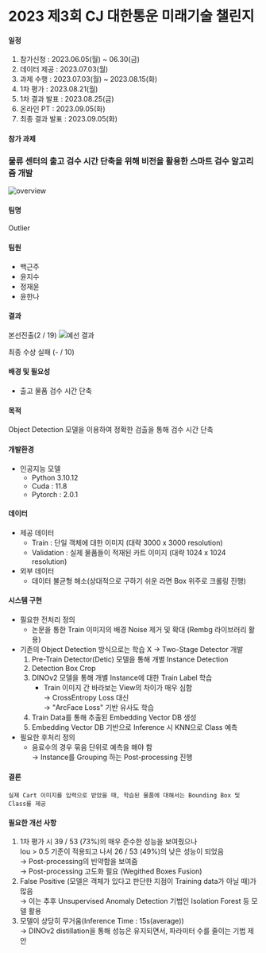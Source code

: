 # 2023 제3회 CJ 대한통운 미래기술 챌린지 

#### 일정
1. 참가신청 : 2023.06.05(월) ~ 06.30(금)
2. 데이터 제공 : 2023.07.03(월)
3. 과제 수행 : 2023.07.03(월) ~ 2023.08.15(화)
4. 1차 평가 : 2023.08.21(월)
5. 1차 결과 발표 : 2023.08.25(금)
6. 온라인 PT : 2023.09.05(화)
7. 최종 결과 발표 : 2023.09.05(화)

#### 참가 과제
### 물류 센터의 출고 검수 시간 단축을 위해 비전을 활용한 스마트 검수 알고리즘 개발
![overview](https://github.com/Geunju-hub/2023-CJ/assets/68331871/d6b164bd-cb9f-4dcd-9691-c64e5cb0cf77)


#### 팀명
Outlier

#### 팀원
* 백근주
* 윤지수
* 정재윤
* 윤한나

#### 결과
본선진출(2 / 19)
![예선 결과](https://github.com/Geunju-hub/2023-CJ/assets/68331871/d2751251-9ea1-4ab3-a100-cf2522f78cbd)

최종 수상 실패 (- / 10)

#### 배경 및 필요성
* 출고 물품 검수 시간 단축

#### 목적
Object Detection 모델을 이용하여 정확한 검출을 통해 검수 시간 단축

#### 개발환경
* 인공지능 모델
  * Python 3.10.12
  * Cuda : 11.8
  * Pytorch : 2.0.1

#### 데이터
* 제공 데이터
  * Train : 단일 객체에 대한 이미지 (대략 3000 x 3000 resolution) 
  * Validation : 실제 물품들이 적재된 카트 이미지 (대략 1024 x 1024 resolution)
* 외부 데이터
  * 데이터 불균형 해소(상대적으로 구하기 쉬운 라면 Box 위주로 크롤링 진행)

#### 시스템 구현
* 필요한 전처리 정의
  * 논문을 통한 Train 이미지의 배경 Noise 제거 및 확대 (Rembg 라이브러리 활용)
* 기존의 Object Detection 방식으로는 학습 X
  → Two-Stage Detector 개발
    1. Pre-Train Detector(Detic) 모델을 통해 개별 Instance Detection
    2. Detection Box Crop
    3. DINOv2 모델을 통해 개별 Instance에 대한 Train Label 학습
       * Train 이미지 간 바라보는 View의 차이가 매우 심함  
         → CrossEntropy Loss 대신  
         → "ArcFace Loss" 기반 유사도 학습  
    4. Train Data를 통해 추출된 Embedding Vector DB 생성
    5. Embedding Vector DB 기반으로 Inference 시 KNN으로 Class 예측
* 필요한 후처리 정의
  * 음료수의 경우 묶음 단위로 예측을 해야 함  
    → Instance를 Grouping 하는 Post-processing 진행

#### 결론
```
실제 Cart 이미지를 입력으로 받았을 때, 학습된 물품에 대해서는 Bounding Box 및 Class를 제공
```

#### 필요한 개선 사항
1. 1차 평가 시 39 / 53 (73%)의 매우 준수한 성능을 보여줬으나  
  Iou > 0.5 기준이 적용되고 나서 26 / 53 (49%)의 낮은 성능이 되었음  
  → Post-processing의 빈약함을 보여줌  
  → Post-processing 고도화 필요 (Wegithed Boxes Fusion)
2. False Positive (모델은 객체가 있다고 판단한 지점이 Training data가 아닐 때)가 많음  
   → 이는 추후 Unsupervised Anomaly Detection 기법인 Isolation Forest 등 모델 활용
3. 모델이 상당히 무거움(Inference Time : 15s(average))  
   → DINOv2 distillation을 통해 성능은 유지되면서, 파라미터 수를 줄이는 기법 제안
